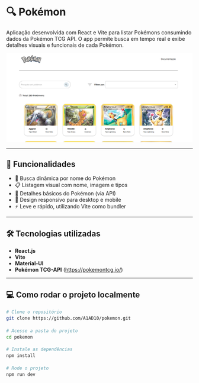# 🔍 Pokémon 

Aplicação desenvolvida com React e Vite para listar Pokémons consumindo dados da Pokémon TCG API. O app permite busca em tempo real e exibe detalhes visuais e funcionais de cada Pokémon.

![Preview do projeto](./print_pokemon.png)

---

## 🚀 Funcionalidades

- 🔎 Busca dinâmica por nome do Pokémon
- 📋 Listagem visual com nome, imagem e tipos
- 🧠 Detalhes básicos do Pokémon (via API)
- 📱 Design responsivo para desktop e mobile
- ⚡ Leve e rápido, utilizando Vite como bundler

---

## 🛠️ Tecnologias utilizadas

- **React.js**
- **Vite**
- **Material-UI**
- **Pokémon TCG-API** (https://pokemontcg.io/)

---

## 💻 Como rodar o projeto localmente

```bash
# Clone o repositório
git clone https://github.com/A1AD10/pokemon.git

# Acesse a pasta do projeto
cd pokemon

# Instale as dependências
npm install

# Rode o projeto
npm run dev
